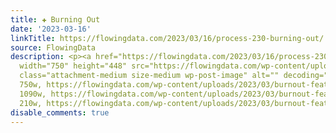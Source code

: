 ```yaml
---
title: ✚ Burning Out
date: '2023-03-16'
linkTitle: https://flowingdata.com/2023/03/16/process-230-burning-out/
source: FlowingData
description: <p><a href="https://flowingdata.com/2023/03/16/process-230-burning-out/"><img
  width="750" height="448" src="https://flowingdata.com/wp-content/uploads/2023/03/burnout-featured-750x448.png"
  class="attachment-medium size-medium wp-post-image" alt="" decoding="async" srcset="https://flowingdata.com/wp-content/uploads/2023/03/burnout-featured-750x448.png
  750w, https://flowingdata.com/wp-content/uploads/2023/03/burnout-featured-1090x651.png
  1090w, https://flowingdata.com/wp-content/uploads/2023/03/burnout-featured-210x125.png
  210w, https://flowingdata.com/wp-content/uploads/2023/03/burnout-featured ...
disable_comments: true
---
```

<p><a href="https://flowingdata.com/2023/03/16/process-230-burning-out/"><img width="750" height="448" src="https://flowingdata.com/wp-content/uploads/2023/03/burnout-featured-750x448.png" class="attachment-medium size-medium wp-post-image" alt="" decoding="async" srcset="https://flowingdata.com/wp-content/uploads/2023/03/burnout-featured-750x448.png 750w, https://flowingdata.com/wp-content/uploads/2023/03/burnout-featured-1090x651.png 1090w, https://flowingdata.com/wp-content/uploads/2023/03/burnout-featured-210x125.png 210w, https://flowingdata.com/wp-content/uploads/2023/03/burnout-featured ...